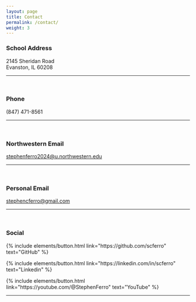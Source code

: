 ```yaml
---
layout: page
title: Contact
permalink: /contact/
weight: 3
---
```


<section class="split contact">
    <section class="alt">
        <h3>School Address</h3>
        <p>2145 Sheridan Road<br>
        Evanston, IL 60208</p>
    </section><hr><br>
    <section>
        <h3>Phone</h3>
        <p>(847) 471-8561</p>
    </section><hr><br>
    <section>
        <h3>Northwestern Email</h3>
        <a class="dy ke" href="mailto:stephenferro2024@u.northwestern.edu" rel="noopener ugc nofollow" target="_blank">stephenferro2024@u.northwestern.edu</a>
    </section><hr><br>
    <section>
        <h3>Personal Email</h3>
        <a class="dy ke" href="mailto:stephencferro@gmail.com" rel="noopener ugc nofollow" target="_blank">stephencferro@gmail.com</a>
    </section><hr><br>
    <section>
        <h3>Social</h3>
        <p class="text-left">
        {% include elements/button.html link="https://github.com/scferro" text="GitHub" %}
        </p>
        <p class="text-left">
        {% include elements/button.html link="https://linkedin.com/in/scferro" text="Linkedin" %}
        </p>
        <p class="text-left">
        {% include elements/button.html link="https://youtube.com/@StephenFerro" text="YouTube" %}
        </p>
    </section><hr><br>
</section>

